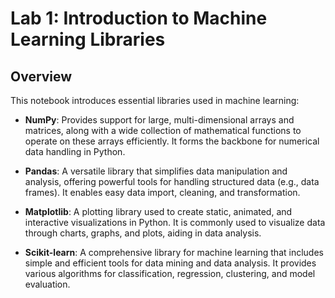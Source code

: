 # Lab 1: Introduction to Machine Learning Libraries

## Overview

This notebook introduces essential libraries used in machine learning:

- **NumPy**: Provides support for large, multi-dimensional arrays and matrices, along with a wide collection of mathematical functions to operate on these arrays efficiently. It forms the backbone for numerical data handling in Python.

- **Pandas**: A versatile library that simplifies data manipulation and analysis, offering powerful tools for handling structured data (e.g., data frames). It enables easy data import, cleaning, and transformation.

- **Matplotlib**: A plotting library used to create static, animated, and interactive visualizations in Python. It is commonly used to visualize data through charts, graphs, and plots, aiding in data analysis.

- **Scikit-learn**: A comprehensive library for machine learning that includes simple and efficient tools for data mining and data analysis. It provides various algorithms for classification, regression, clustering, and model evaluation.
